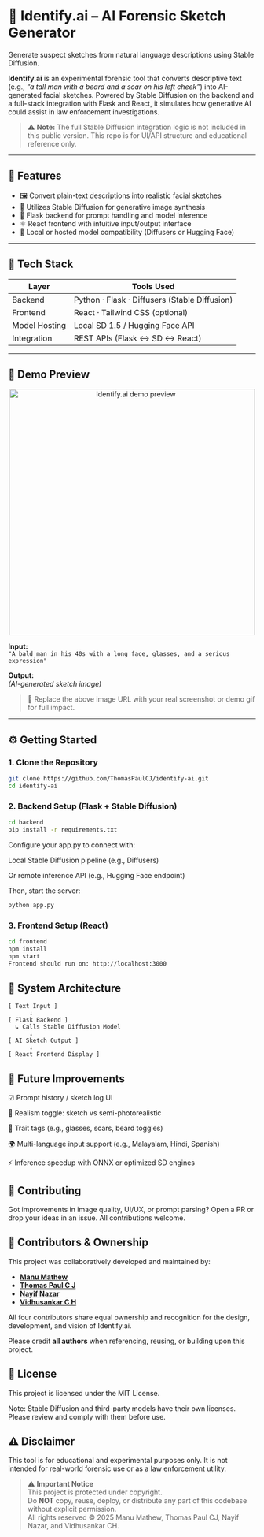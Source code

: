 # 🧠 Identify.ai – AI Forensic Sketch Generator

Generate suspect sketches from natural language descriptions using Stable Diffusion.

**Identify.ai** is an experimental forensic tool that converts descriptive text (e.g., *“a tall man with a beard and a scar on his left cheek”*) into AI-generated facial sketches. Powered by Stable Diffusion on the backend and a full-stack integration with Flask and React, it simulates how generative AI could assist in law enforcement investigations.

> ⚠️ **Note:** The full Stable Diffusion integration logic is not included in this public version. This repo is for UI/API structure and educational reference only.


---

## 🎯 Features

- 🖼️ Convert plain-text descriptions into realistic facial sketches
- 🧠 Utilizes Stable Diffusion for generative image synthesis
- 🔗 Flask backend for prompt handling and model inference
- ⚛️ React frontend with intuitive input/output interface
- 🔌 Local or hosted model compatibility (Diffusers or Hugging Face)

---

## 🧰 Tech Stack

| Layer         | Tools Used                             |
|---------------|----------------------------------------|
| Backend       | Python · Flask · Diffusers (Stable Diffusion) |
| Frontend      | React · Tailwind CSS (optional)        |
| Model Hosting | Local SD 1.5 / Hugging Face API        |
| Integration   | REST APIs (Flask ↔ SD ↔ React)         |

---

## 🚀 Demo Preview

<p align="center">
  <img src="https://your-demo-image-or-gif-url" width="500" alt="Identify.ai demo preview" />
</p>

**Input:**  
`"A bald man in his 40s with a long face, glasses, and a serious expression"`

**Output:**  
*(AI-generated sketch image)*

> 📸 Replace the above image URL with your real screenshot or demo gif for full impact.

---

## ⚙️ Getting Started

### 1. Clone the Repository

```bash
git clone https://github.com/ThomasPaulCJ/identify-ai.git
cd identify-ai
```
### 2. Backend Setup (Flask + Stable Diffusion)
```bash
cd backend
pip install -r requirements.txt
```
Configure your app.py to connect with:

Local Stable Diffusion pipeline (e.g., Diffusers)

Or remote inference API (e.g., Hugging Face endpoint)

Then, start the server:

```bash
python app.py
```
### 3. Frontend Setup (React)
```bash
cd frontend
npm install
npm start
Frontend should run on: http://localhost:3000
```

## 🔧 System Architecture

```text
[ Text Input ]
      ↓
[ Flask Backend ]
  ↳ Calls Stable Diffusion Model
      ↓
[ AI Sketch Output ]
      ↓
[ React Frontend Display ]
```
## 🔮 Future Improvements

☑ Prompt history / sketch log UI

🎨 Realism toggle: sketch vs semi-photorealistic

🧠 Trait tags (e.g., glasses, scars, beard toggles)

🌍 Multi-language input support (e.g., Malayalam, Hindi, Spanish)

⚡ Inference speedup with ONNX or optimized SD engines

## 🤝 Contributing

Got improvements in image quality, UI/UX, or prompt parsing?
Open a PR or drop your ideas in an issue. All contributions welcome.

## 👥 Contributors & Ownership

This project was collaboratively developed and maintained by:

- [**Manu Mathew**](https://github.com/manu-mathew1)  
- [**Thomas Paul C J**](https://github.com/thomaspaulcj)  
- [**Nayif Nazar**](https://github.com/nayifnazar)  
- [**Vidhusankar C H**](https://github.com/vidhusankar-hozo)

All four contributors share equal ownership and recognition for the design, development, and vision of Identify.ai.

Please credit **all authors** when referencing, reusing, or building upon this project.


## 📄 License

This project is licensed under the MIT License.

Note: Stable Diffusion and third-party models have their own licenses. Please review and comply with them before use.

## ⚠️ Disclaimer

This tool is for educational and experimental purposes only. It is not intended for real-world forensic use or as a law enforcement utility.

> ⚠️ **Important Notice**  
> This project is protected under copyright.  
> Do **NOT** copy, reuse, deploy, or distribute any part of this codebase without explicit permission.  
> All rights reserved © 2025 Manu Mathew, Thomas Paul CJ, Nayif Nazar, and Vidhusankar CH.
